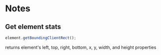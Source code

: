 # Notes

## Get element stats
```javascript
element.getBoundingClientRect();
```

returns element's left, top, right, bottom, x, y, width, and height properties